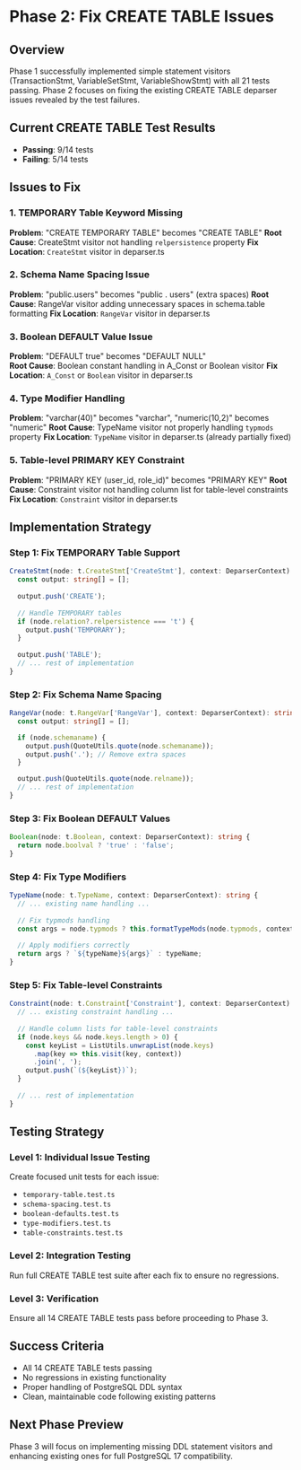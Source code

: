 # Phase 2: Fix CREATE TABLE Issues

## Overview
Phase 1 successfully implemented simple statement visitors (TransactionStmt, VariableSetStmt, VariableShowStmt) with all 21 tests passing. Phase 2 focuses on fixing the existing CREATE TABLE deparser issues revealed by the test failures.

## Current CREATE TABLE Test Results
- **Passing**: 9/14 tests
- **Failing**: 5/14 tests

## Issues to Fix

### 1. TEMPORARY Table Keyword Missing
**Problem**: "CREATE TEMPORARY TABLE" becomes "CREATE TABLE"
**Root Cause**: CreateStmt visitor not handling `relpersistence` property
**Fix Location**: `CreateStmt` visitor in deparser.ts

### 2. Schema Name Spacing Issue  
**Problem**: "public.users" becomes "public . users" (extra spaces)
**Root Cause**: RangeVar visitor adding unnecessary spaces in schema.table formatting
**Fix Location**: `RangeVar` visitor in deparser.ts

### 3. Boolean DEFAULT Value Issue
**Problem**: "DEFAULT true" becomes "DEFAULT NULL"  
**Root Cause**: Boolean constant handling in A_Const or Boolean visitor
**Fix Location**: `A_Const` or `Boolean` visitor in deparser.ts

### 4. Type Modifier Handling
**Problem**: "varchar(40)" becomes "varchar", "numeric(10,2)" becomes "numeric"
**Root Cause**: TypeName visitor not properly handling `typmods` property
**Fix Location**: `TypeName` visitor in deparser.ts (already partially fixed)

### 5. Table-level PRIMARY KEY Constraint
**Problem**: "PRIMARY KEY (user_id, role_id)" becomes "PRIMARY KEY"
**Root Cause**: Constraint visitor not handling column list for table-level constraints
**Fix Location**: `Constraint` visitor in deparser.ts

## Implementation Strategy

### Step 1: Fix TEMPORARY Table Support
```typescript
CreateStmt(node: t.CreateStmt['CreateStmt'], context: DeparserContext): string {
  const output: string[] = [];
  
  output.push('CREATE');
  
  // Handle TEMPORARY tables
  if (node.relation?.relpersistence === 't') {
    output.push('TEMPORARY');
  }
  
  output.push('TABLE');
  // ... rest of implementation
}
```

### Step 2: Fix Schema Name Spacing
```typescript
RangeVar(node: t.RangeVar['RangeVar'], context: DeparserContext): string {
  const output: string[] = [];

  if (node.schemaname) {
    output.push(QuoteUtils.quote(node.schemaname));
    output.push('.'); // Remove extra spaces
  }

  output.push(QuoteUtils.quote(node.relname));
  // ... rest of implementation
}
```

### Step 3: Fix Boolean DEFAULT Values
```typescript
Boolean(node: t.Boolean, context: DeparserContext): string {
  return node.boolval ? 'true' : 'false';
}
```

### Step 4: Fix Type Modifiers
```typescript
TypeName(node: t.TypeName, context: DeparserContext): string {
  // ... existing name handling ...
  
  // Fix typmods handling
  const args = node.typmods ? this.formatTypeMods(node.typmods, context) : null;
  
  // Apply modifiers correctly
  return args ? `${typeName}${args}` : typeName;
}
```

### Step 5: Fix Table-level Constraints
```typescript
Constraint(node: t.Constraint['Constraint'], context: DeparserContext): string {
  // ... existing constraint handling ...
  
  // Handle column lists for table-level constraints
  if (node.keys && node.keys.length > 0) {
    const keyList = ListUtils.unwrapList(node.keys)
      .map(key => this.visit(key, context))
      .join(', ');
    output.push(`(${keyList})`);
  }
  
  // ... rest of implementation
}
```

## Testing Strategy

### Level 1: Individual Issue Testing
Create focused unit tests for each issue:
- `temporary-table.test.ts`
- `schema-spacing.test.ts` 
- `boolean-defaults.test.ts`
- `type-modifiers.test.ts`
- `table-constraints.test.ts`

### Level 2: Integration Testing
Run full CREATE TABLE test suite after each fix to ensure no regressions.

### Level 3: Verification
Ensure all 14 CREATE TABLE tests pass before proceeding to Phase 3.

## Success Criteria
- All 14 CREATE TABLE tests passing
- No regressions in existing functionality
- Proper handling of PostgreSQL DDL syntax
- Clean, maintainable code following existing patterns

## Next Phase Preview
Phase 3 will focus on implementing missing DDL statement visitors and enhancing existing ones for full PostgreSQL 17 compatibility.
